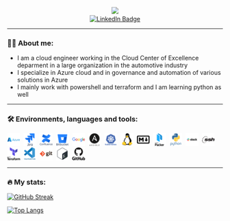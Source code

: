<!---
TheoGoesDev/TheoGoesDev is a ✨ special ✨ repository because its `README.md` (this file) appears on your GitHub profile.
You can click the Preview link to take a look at your changes.
--->
<div id="header" align="center">
  <img src="https://media.giphy.com/media/xUA7bb3NUbyq1oJK7u/giphy.gif" width="100"/>
</div>

 <div id="badges" align="center">
 <a href="https://www.linkedin.com/in/thodoris-koutanis-30978560"/>
  <img src="https://img.shields.io/badge/LinkedIn-blue?logo=linkedin&logoColor=white" alt="LinkedIn Badge"/>
 </a>
</div>

---

### 👨‍💻 About me:

- I am a cloud engineer working in the Cloud Center of Excellence deparment in a large organization in the automotive industry
- I specialize in Azure cloud and in governance and automation of various solutions in Azure
- I mainly work with powershell and terraform and I am learning python as well

---

### 🛠️ Environments, languages and tools:

<div>
  <img src="https://github.com/devicons/devicon/blob/master/icons/azure/azure-original-wordmark.svg" title="Azure" alt="Azure" width="30" height="30"/>&nbsp;
  <img src="https://github.com/devicons/devicon/blob/master/icons/jira/jira-original-wordmark.svg" title="Jira" alt="Jira" width="30" height="30"/>&nbsp;
  <img src="https://github.com/devicons/devicon/blob/master/icons/confluence/confluence-original-wordmark.svg" title="Confluence" alt="Confluence" width="30" height="30"/>&nbsp;
  <img src="https://github.com/devicons/devicon/blob/master/icons/bitbucket/bitbucket-original-wordmark.svg" title="Bitbucket" alt="Bitbucket" width="30" height="30"/>&nbsp;
  <img src="https://github.com/devicons/devicon/blob/master/icons/google/google-original-wordmark.svg" title="Google-Foo" alt="Google-foo" width="30" height="30"/>&nbsp;
  <img src="https://github.com/devicons/devicon/blob/master/icons/ansible/ansible-original-wordmark.svg" title="Ansible" alt="Ansible" width="30" height="30"/>&nbsp;
  <img src="https://github.com/devicons/devicon/blob/master/icons/kubernetes/kubernetes-plain-wordmark.svg" title="Aks" alt="Aks" width="30" height="30"/>&nbsp;
  <img src="https://github.com/devicons/devicon/blob/master/icons/linux/linux-original.svg" title="Linux" alt="Linux" width="30" height="30"/>&nbsp;
  <img src="https://github.com/devicons/devicon/blob/master/icons/markdown/markdown-original.svg" title="MarkDown" alt="MarkDown" width="30" height="30"/>&nbsp;
  <img src="https://github.com/devicons/devicon/blob/master/icons/packer/packer-original-wordmark.svg" title="Packer" alt="Packer" width="30" height="30"/>&nbsp;
  <img src="https://github.com/devicons/devicon/blob/master/icons/python/python-original-wordmark.svg" title="Python" alt="Python" width="30" height="30"/>&nbsp;
  <img src="https://github.com/devicons/devicon/blob/master/icons/slack/slack-original-wordmark.svg" title="Slack" alt="Slack" width="30" height="30"/>&nbsp;
  <img src="https://github.com/devicons/devicon/blob/master/icons/ssh/ssh-original-wordmark.svg" title="SSH" alt="SSH" width="30" height="30"/>&nbsp;
  <img src="https://github.com/devicons/devicon/blob/master/icons/terraform/terraform-original-wordmark.svg" title="Terraform" alt="Terraform" width="30" height="30"/>&nbsp;
  <img src="https://github.com/devicons/devicon/blob/master/icons/vscode/vscode-original-wordmark.svg" title="VsCode" alt="VsCode" width="30" height="30"/>&nbsp;
  <img src="https://github.com/devicons/devicon/blob/master/icons/git/git-original-wordmark.svg" title="Git" alt="Git" width="30" height="30"/>&nbsp;
  <img src="https://github.com/devicons/devicon/blob/master/icons/bash/bash-original.svg" title="Bash" alt="Bash" width="30" height="30"/>&nbsp;
  <img src="https://github.com/devicons/devicon/blob/master/icons/github/github-original-wordmark.svg" title="Github" alt="Github" width="30" height="30"/>&nbsp;
</div>

---

### 🔥 My stats:

[![GitHub Streak](http://github-readme-streak-stats.herokuapp.com?user=TheoGoesDev&theme=github-light&hide_border=true&date_format=M%20j%5B%2C%20Y%5D)](https://git.io/streak-stats)

[![Top Langs](https://github-readme-stats.vercel.app/api/top-langs/?username=TheoGoesDev)](https://github.com/anuraghazra/github-readme-stats)
